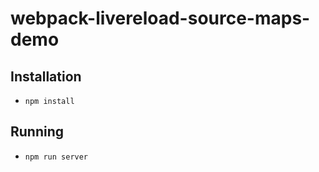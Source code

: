 # webpack-livereload-source-maps-demo

## Installation

* `npm install`

## Running

* `npm run server`
